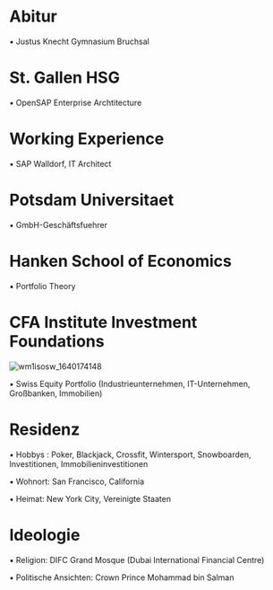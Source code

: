 # Abitur

▪︎ Justus Knecht Gymnasium Bruchsal 

# St. Gallen HSG

▪︎ OpenSAP Enterprise Archtitecture

# Working Experience 

▪︎ SAP Walldorf, IT Architect 

# Potsdam Universitaet 

▪︎ GmbH-Geschäftsfuehrer 

# Hanken School of Economics

▪︎ Portfolio Theory

# CFA Institute Investment Foundations 

![wm1isosw_1640174148](https://user-images.githubusercontent.com/95079463/151157248-4fa7d6fe-7dc8-4cd3-a9e1-3263252d3028.png)

▪︎ Swiss Equity Portfolio (Industrieunternehmen, IT-Unternehmen, Großbanken, Immobilien)

# Residenz 

▪︎ Hobbys : Poker, Blackjack, Crossfit, Wintersport, Snowboarden, Investitionen, Immobilieninvestitionen 

▪︎ Wohnort: San Francisco, California 

▪︎ Heimat: New York City, Vereinigte Staaten

# Ideologie

▪︎ Religion: DIFC Grand Mosque (Dubai International Financial Centre)

▪︎ Politische Ansichten: Crown Prince Mohammad bin Salman 
